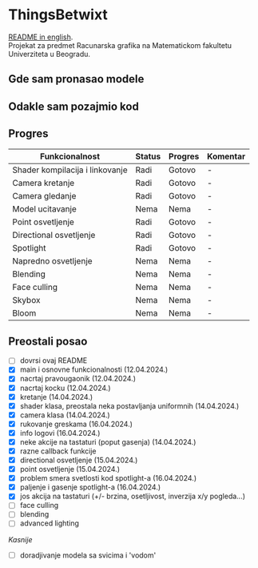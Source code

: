 # ThingsBetwixt
[README in english](README.md). <br>
Projekat za predmet Racunarska grafika na Matematickom fakultetu Univerziteta u Beogradu.

## Gde sam pronasao modele

## Odakle sam pozajmio kod

## Progres
| Funkcionalnost                  | Status | Progres | Komentar |
|---------------------------------|--------|---------|----------|
| Shader kompilacija i linkovanje | Radi   | Gotovo  | -        |
| Camera kretanje                 | Radi   | Gotovo  | -        |
| Camera gledanje                 | Radi   | Gotovo  | -        |
| Model ucitavanje                | Nema   | Nema    | -        |
| Point osvetljenje               | Radi   | Gotovo  | -        |
| Directional osvetljenje         | Radi   | Gotovo  | -        |
| Spotlight                       | Radi   | Gotovo  | -        |
| Napredno osvetljenje            | Nema   | Nema    | -        |
| Blending                        | Nema   | Nema    | -        |
| Face culling                    | Nema   | Nema    | -        |
| Skybox                          | Nema   | Nema    | -        |
| Bloom                           | Nema   | Nema    | -        |

## Preostali posao
- [ ] dovrsi ovaj README
- [x] main i osnovne funkcionalnosti (12.04.2024.)
- [x] nacrtaj pravougaonik (12.04.2024.)
- [x] nacrtaj kocku (12.04.2024.)
- [x] kretanje (14.04.2024.)
- [x] shader klasa, preostala neka postavljanja uniformnih (14.04.2024.)
- [x] camera klasa (14.04.2024.)
- [x] rukovanje greskama (16.04.2024.)
- [x] info logovi (16.04.2024.)
- [x] neke akcije na tastaturi (poput gasenja) (14.04.2024.)
- [x] razne callback funkcije
- [x] directional osvetljenje (15.04.2024.)
- [x] point osvetljenje (15.04.2024.)
- [x] problem smera svetlosti kod spotlight-a (16.04.2024.)
- [x] paljenje i gasenje spotlight-a (16.04.2024.)
- [x] jos akcija na tastaturi (+/- brzina, osetljivost, inverzija x/y pogleda...)
- [ ] face culling
- [ ] blending
- [ ] advanced lighting

*Kasnije*
- [ ] doradjivanje modela sa svicima i 'vodom'